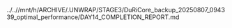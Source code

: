 ../..//mnt/h/ARCHIVE/.UNWRAP/STAGE3/DuRiCore_backup_20250807_094339_optimal_performance/DAY14_COMPLETION_REPORT.md